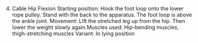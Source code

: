 4. Cable Hip Flexion
Starting position: Hook the foot loop onto the lower rope pulley. Stand with the
back to the apparatus. The foot loop is above the ankle joint.
Movement: Lift the stretched leg up from the hip. Then lower the weight slowly
again.Muscles used: Hip-bending muscles, thigh-stretching muscles
Variant: In lying position